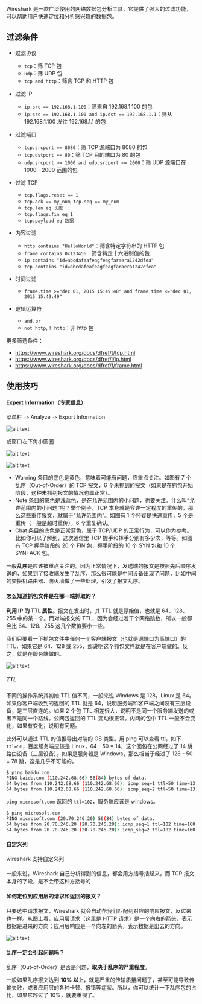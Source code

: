 
Wireshark 是一款广泛使用的网络数据包分析工具，它提供了强大的过滤功能，可以帮助用户快速定位和分析感兴趣的数据包。

## 过滤条件

- 过滤协议
  - `tcp`：筛 TCP 包
  - `udp`：筛 UDP 包
  - `tcp and http`：筛含 TCP 和 HTTP 包

- 过滤 IP
  - `ip.src == 192.168.1.100`：筛来自 192.168.1.100 的包
  - `ip.src == 192.168.1.100 and ip.dst == 192.168.1.1`：筛从 192.168.1.100 发往 192.168.1.1 的包

- 过滤端口
  - `tcp.srcport == 8080`：筛 TCP 源端口为 8080 的包
  - `tcp.dstport == 80`：筛 TCP 目的端口为 80 的包
  - `udp.srcport >= 1000 and udp.srcport <= 2000`：筛 UDP 源端口在 1000 - 2000 范围的包

- 过滤 TCP
  - `tcp.flags.reset == 1`
  - `tcp.ack == my_num`, `tcp.seq == my_num`
  - `tcp.len eq 长度`
  - `tcp.flags.fin eq 1`
  - `tcp.payload eq 数据`

- 内容过滤
  - `http contains "HelloWorld"`：筛含特定字符串的 HTTP 包
  - `frame contains 0x123456`：筛含特定十六进制值的包
  - `ip contains "id=abcdafeafeagfeagfaraera1242dfea"`
  - `tcp contains "id=abcdafeafeagfeagfaraera1242dfea"`

- 时间过滤
  - `frame.time >="dec 01, 2015 15:49:48" and frame.time <="dec 01, 2015 15:49:49"`

- 逻辑运算符
  - `and`, `or`
  - `not http`, `! http`：非 http 包

更多筛选条件：
- https://www.wireshark.org/docs/dfref/t/tcp.html
- https://www.wireshark.org/docs/dfref/i/ip.html
- https://www.wireshark.org/docs/dfref/f/frame.html

## 使用技巧

#### Expert Information（专家信息）

菜单栏 `->` Analyze `->` Export Information

![alt text](./img/Export-Information.png)

或窗口左下角小圆圈

![alt text](./img/Export-Information2.png)

![alt text](./img/Export-Information3.png)

- Warning 条目的底色是黄色，意味着可能有问题，应重点关注。如图有 7 个乱序（Out-of-Order）的 TCP 报文，6 个未抓到的报文（如果是在抓包开始阶段，这种未抓到报文的情况也属正常）。
- Note 条目的底色是浅蓝色，是在允许范围内的小问题，也要关注。什么叫“允许范围内的小问题”呢？举个例子，TCP 本身就是容许一定程度的重传的，那么这些重传报文，就属于“允许范围内”。如图有 1 个怀疑是快速重传，5 个是重传（一般是超时重传），6 个重复确认。
- Chat 条目的底色是正常蓝色，属于 TCP/UDP 的正常行为，可以作为参考。比如你可以了解到，这次通信里 TCP 握手和挥手分别有多少次，等等。如图有 TCP 挥手阶段的 20 个 FIN 包，握手阶段的 10 个 SYN 包和 10 个 SYN+ACK 包。

一般**乱序**是应该被重点关注的。因为正常情况下，发送端的报文是按照先后顺序发送的，如果到了接收端发生了乱序，那么很可能是中间设备出现了问题，比如中间的交换机路由器、防火墙做了一些处理，引发了报文乱序。

#### 怎么知道抓包文件是在哪一端抓取的？

**利用 IP 的 TTL 属性**。报文在发出时，其 TTL 就是原始值，也就是 64、128、255 中的某一个。而对端报文的 TTL，因为会经过若干个网络跳数，所以一般都会比 64、128、255 这几个数值要小一些。

我们只要看一下抓包文件中任何一个客户端报文（也就是源端口为高端口）的 TTL，如果它是 64、128 或 255，那说明这个抓包文件就是在客户端做的。反之，就是在服务端做的。

![alt text](./img/judge-which-size-by-ttl.png)

##### TTL

不同的操作系统其初始 TTL 值不同，一般来说 Windows 是 128，Linux 是 64。如果你客户端收到的返回的 TTL 就是 64，说明服务端和客户端之间没有三层设备，是三层直连的。如果 2 个包 TTL 相差很大，说明不是同一个服务端发送的或者不是同一个路线。公网包返回的 TTL 变动很正常。内网的包中 TTL 一般不会变化，如果有变化，说明有问题。

此外可以通过 TTL 的值推导出对端的 OS 类型。用 ping 可以查看 ttl，如下 `ttl=50`，百度服务端应该是 Linux，64 - 50 = 14，这个回包在公网经过了 14 跳路由设备（三层设备）。如果是服务器是 Windows，那么相当于经过了 128 - 50 = 78 跳，这是几乎不可能的。
```bash
$ ping baidu.com
PING baidu.com (110.242.68.66) 56(84) bytes of data.
64 bytes from 110.242.68.66 (110.242.68.66): icmp_seq=1 ttl=50 time=13.1 ms
64 bytes from 110.242.68.66 (110.242.68.66): icmp_seq=2 ttl=50 time=13.1 ms
```

`ping microsoft.com` 返回的 `ttl=102`，服务端应该是 windows。
```bash
$ ping microsoft.com
PING microsoft.com (20.70.246.20) 56(84) bytes of data.
64 bytes from 20.70.246.20 (20.70.246.20): icmp_seq=1 ttl=102 time=160 ms
64 bytes from 20.70.246.20 (20.70.246.20): icmp_seq=2 ttl=102 time=160 ms
```

#### 自定义列

wireshark 支持自定义列

#### 

一般来说，Wireshark 自己分析得到的信息，都会用方括号括起来，而 TCP 报文本身的字段，是不会带这种方括号的



#### 如何定位到应用层的请求和返回的报文？

只要选中请求报文，Wireshark 就会自动帮我们匹配到对应的响应报文，反过来也一样。从图上看，应用层请求（这里是 HTTP 请求）是一个向右的箭头，表示数据是进来的方向；应用层响应是一个向左的箭头，表示数据是出去的方向。

![alt text](./img/match-req-resp-packet.png)

#### 乱序一定会引起问题吗？

乱序（Out-of-Order）是否是问题，**取决于乱序的严重程度**。

一般如果乱序报文达到 **10% 以上**，就是严重的传输质量问题了，甚至可能导致传输失败，或者应用层的各种卡顿、报错等症状。所以，你可以统计一下乱序包的占比，如果它超过了 10%，就要重视了。

